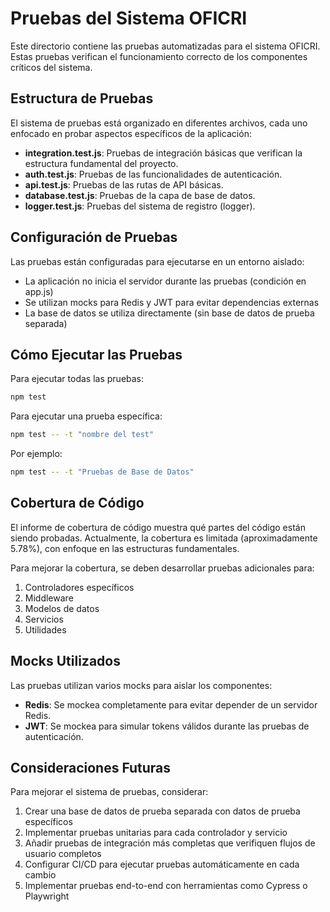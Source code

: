 # Pruebas del Sistema OFICRI

Este directorio contiene las pruebas automatizadas para el sistema OFICRI. Estas pruebas verifican el funcionamiento correcto de los componentes críticos del sistema.

## Estructura de Pruebas

El sistema de pruebas está organizado en diferentes archivos, cada uno enfocado en probar aspectos específicos de la aplicación:

- **integration.test.js**: Pruebas de integración básicas que verifican la estructura fundamental del proyecto.
- **auth.test.js**: Pruebas de las funcionalidades de autenticación.
- **api.test.js**: Pruebas de las rutas de API básicas.
- **database.test.js**: Pruebas de la capa de base de datos.
- **logger.test.js**: Pruebas del sistema de registro (logger).

## Configuración de Pruebas

Las pruebas están configuradas para ejecutarse en un entorno aislado:

- La aplicación no inicia el servidor durante las pruebas (condición en app.js)
- Se utilizan mocks para Redis y JWT para evitar dependencias externas
- La base de datos se utiliza directamente (sin base de datos de prueba separada)

## Cómo Ejecutar las Pruebas

Para ejecutar todas las pruebas:

```bash
npm test
```

Para ejecutar una prueba específica:

```bash
npm test -- -t "nombre del test"
```

Por ejemplo:

```bash
npm test -- -t "Pruebas de Base de Datos"
```

## Cobertura de Código

El informe de cobertura de código muestra qué partes del código están siendo probadas. Actualmente, la cobertura es limitada (aproximadamente 5.78%), con enfoque en las estructuras fundamentales.

Para mejorar la cobertura, se deben desarrollar pruebas adicionales para:

1. Controladores específicos
2. Middleware
3. Modelos de datos
4. Servicios
5. Utilidades

## Mocks Utilizados

Las pruebas utilizan varios mocks para aislar los componentes:

- **Redis**: Se mockea completamente para evitar depender de un servidor Redis.
- **JWT**: Se mockea para simular tokens válidos durante las pruebas de autenticación.

## Consideraciones Futuras

Para mejorar el sistema de pruebas, considerar:

1. Crear una base de datos de prueba separada con datos de prueba específicos
2. Implementar pruebas unitarias para cada controlador y servicio
3. Añadir pruebas de integración más completas que verifiquen flujos de usuario completos
4. Configurar CI/CD para ejecutar pruebas automáticamente en cada cambio
5. Implementar pruebas end-to-end con herramientas como Cypress o Playwright 